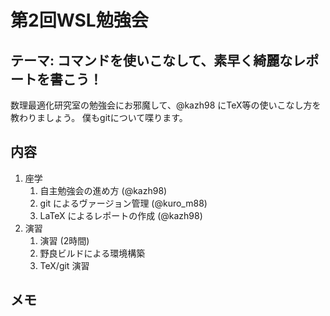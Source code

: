 # 第2回WSL勉強会
## テーマ: コマンドを使いこなして、素早く綺麗なレポートを書こう！
数理最適化研究室の勉強会にお邪魔して、@kazh98 にTeX等の使いこなし方を教わりましょう。
僕もgitについて喋ります。

## 内容

1. 座学
    1. 自主勉強会の進め方 (@kazh98)
    2. git によるヴァージョン管理 (@kuro_m88)
    3. LaTeX によるレポートの作成 (@kazh98)
2. 演習
    1. 演習 (2時間)
    2. 野良ビルドによる環境構築
    3. TeX/git 演習

## メモ
